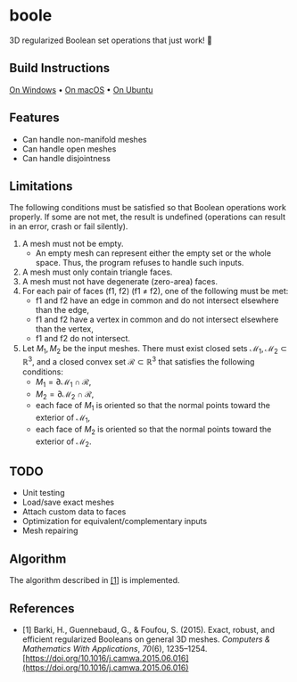 # boole

3D regularized Boolean set operations that just work! 🙌

## Build Instructions

[On Windows](docs/build-windows.md) • [On macOS](docs/build-macos.md) • [On Ubuntu](docs/build-ubuntu.md)

## Features

- Can handle non-manifold meshes
- Can handle open meshes
- Can handle disjointness

## Limitations

The following conditions must be satisfied so that Boolean operations work properly. If some are not met, the result is undefined (operations can result in an error, crash or fail silently).

1. A mesh must not be empty.
   - An empty mesh can represent either the empty set or the whole space. Thus, the program refuses to handle such inputs.
1. A mesh must only contain triangle faces.
1. A mesh must not have degenerate (zero-area) faces.
1. For each pair of faces (f1, f2) (f1 ≠ f2), one of the following must be met:
   - f1 and f2 have an edge in common and do not intersect elsewhere than the edge,
   - f1 and f2 have a vertex in common and do not intersect elsewhere than the vertex,
   - f1 and f2 do not intersect.
1. Let $M_1, M_2$ be the input meshes. There must exist closed sets $\mathcal{M}_1, \mathcal{M}_2 ⊂ ℝ^3$, and a closed convex set $\mathcal{R} ⊂ ℝ^3$ that satisfies the following conditions:
   - $M_1 = ∂\mathcal{M}_1 ∩ \mathcal{R}$,
   - $M_2 = ∂\mathcal{M}_2 ∩ \mathcal{R}$,
   - each face of $M_1$ is oriented so that the normal points toward the exterior of $\mathcal{M}_1$,
   - each face of $M_2$ is oriented so that the normal points toward the exterior of $\mathcal{M}_2$.

## TODO

- Unit testing
- Load/save exact meshes
- Attach custom data to faces
- Optimization for equivalent/complementary inputs
- Mesh repairing

## Algorithm

The algorithm described in [[1]](#1) is implemented.

## References

- <a id="1">[1]</a> Barki, H., Guennebaud, G., & Foufou, S. (2015). Exact, robust, and efficient regularized Booleans on general 3D meshes. _Computers & Mathematics With Applications_, _70_(6), 1235–1254. [https://doi.org/10.1016/j.camwa.2015.06.016](https://doi.org/10.1016/j.camwa.2015.06.016)
